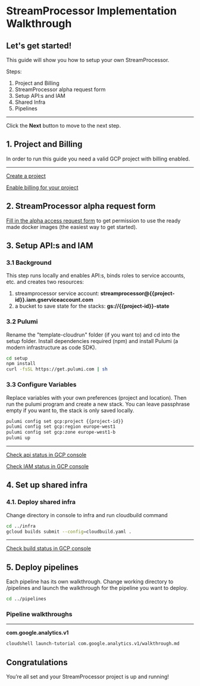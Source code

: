 # StreamProcessor Implementation Walkthrough

<walkthrough-author name="Robert Sahlin" repositoryUrl="" tutorialName="StreamProcessor Implementation Walkthrough"></walkthrough-author>

## Let's get started!
This guide will show you how to setup your own StreamProcessor.

Steps:

1. Project and Billing
2. StreamProcessor alpha request form
3. Setup API:s and IAM
4. Shared Infra
5. Pipelines

---

Click the **Next** button to move to the next step.

<walkthrough-tutorial-duration duration="10"></walkthrough-tutorial-duration>  

## 1. Project and Billing

In order to run this guide you need a valid GCP project with billing enabled.

<walkthrough-project-billing-setup></walkthrough-project-billing-setup>

---
[Create a project](https://cloud.google.com/resource-manager/docs/creating-managing-projects#creating_a_project)

[Enable billing for your project](https://cloud.google.com/billing/docs/how-to/modify-project#enable_billing_for_a_project) 


## 2. StreamProcessor alpha request form

[Fill in the alpha access request form](https://forms.gle/A9Xu3fV5kYs1j3KC7) to get permission to use the ready made docker images (the easiest way to get started).


## 3. Setup API:s and IAM

### 3.1 Background
This step runs locally and enables API:s, binds roles to service accounts, etc. and creates two resources:
1. streamprocessor service account: **streamprocessor@{{project-id}}.iam.gserviceaccount.com**
2. a bucket to save state for the stacks: **gs://{{project-id}}-state**

### 3.2 Pulumi
Rename the "template-cloudrun" folder (if you want to) and cd into the setup folder.
Install dependencies required (npm) and install Pulumi (a modern infrastructure as code SDK).

```bash
cd setup
npm install
curl -fsSL https://get.pulumi.com | sh
```
### 3.3 Configure Variables
Replace variables with your own preferences (project and location). Then run the pulumi program and create a new stack. You can leave passphrase empty if you want to, the stack is only saved locally.

```bash
pulumi config set gcp:project {{project-id}}
pulumi config set gcp:region europe-west1
pulumi config set gcp:zone europe-west1-b
pulumi up
```

---

[Check api status in GCP console](https://console.cloud.google.com/apis/dashboard?project={{project-id}})

[Check IAM status in GCP console](https://console.cloud.google.com/iam-admin/iam?project={{project-id}})

## 4. Set up shared infra

### 4.1. Deploy shared infra
Change directory in console to infra and run cloudbuild command

```bash
cd ../infra
gcloud builds submit --config=cloudbuild.yaml .
```
---
[Check build status in GCP console](https://console.cloud.google.com/cloud-build/builds?project={{project-id}})

## 5. Deploy pipelines 
Each pipeline has its own walkthrough. Change working directory to /pipelines and launch the walkthrough for the pipeline you want to deploy.

```bash
cd ../pipelines
```
### Pipeline walkthroughs
---
**com.google.analytics.v1**
```bash
cloudshell launch-tutorial com.google.analytics.v1/walkthrough.md
```

## Congratulations

<walkthrough-conclusion-trophy></walkthrough-conclusion-trophy>

You’re all set and your StreamProcessor project is up and running!


